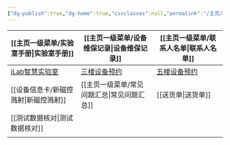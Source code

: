 ```yaml
---
{"dg-publish":true,"dg-home":true,"cssclasses":null,"permalink":"/主页/","tags":["gardenEntry"],"dgPassFrontmatter":true}
---
```



| [[主页一级菜单/实验室手册\|实验室手册]]                                | [[主页一级菜单/设备维保记录\|设备维保记录]]                                                       | [[主页一级菜单/联系人名单\|联系人名单]]                                                        |
| ---------------------------------------- | ---------------------------------------------------------------- | ---------------------------------------------------------------- |
| [iLab智慧实验室](https://s.ilab.cn/login.jsp) | [三楼设备预约](https://docs.qq.com/sheet/DTklzS21VcHZCZlVO?tab=BB08J2) | [五楼设备预约](https://docs.qq.com/sheet/DQlBXdmtTYlBiaGdk?tab=BB08J2) |
| [[设备信息卡/新磁控溅射\|新磁控溅射]]                                | [[主页一级菜单/常见问题汇总\|常见问题汇总]]                                                       | [[送货单\|送货单]]                                                          |
| [[测试数据核对\|测试数据核对]]                               |                                                                  |                                                                  |
|                                          |                                                                  |                                                                  |
